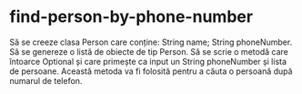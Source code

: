 # find-person-by-phone-number
Să se creeze clasa Person care conține: String name; String phoneNumber. Să se genereze o listă de obiecte de tip Person. 
Să se scrie o metodă care întoarce Optional<Person> și care primește ca input un String phoneNumber și lista de persoane. 
Această metoda va fi folosită pentru a căuta o persoană după numarul de telefon.  
